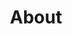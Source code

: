---
title: "About"
description: "this is meta description"
draft: false
bg_image: "images/underwater7.png"
---